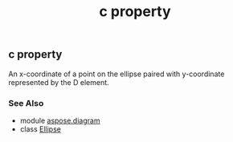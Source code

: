 ﻿---
title: c property
second_title: Aspose.Diagram for Python via .NET API References
description: 
type: docs
weight: 60
url: /python-net/aspose.diagram/ellipse/c/
is_root: false
---

## c property


An x-coordinate of a point on the ellipse  paired with y-coordinate represented by the D element.

### See Also
* module [aspose.diagram](../../)
* class [Ellipse](/diagram/python-net/aspose.diagram/ellipse)

